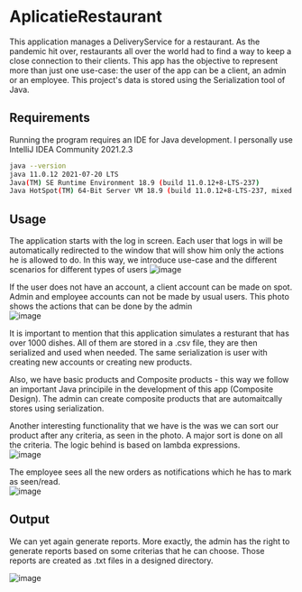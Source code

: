 # AplicatieRestaurant

This application manages a DeliveryService for a restaurant. As the pandemic hit over, restaurants all over the world had to find a way to keep a close connection to their clients. This app has the objective to represent more than just one use-case: the user of the app can be a client, an admin or an employee. This project's data is stored using the Serialization tool of Java.

## Requirements

Running the program requires an IDE for Java development.
I personally use IntelliJ IDEA Community 2021.2.3

```bash
java --version
java 11.0.12 2021-07-20 LTS
Java(TM) SE Runtime Environment 18.9 (build 11.0.12+8-LTS-237)
Java HotSpot(TM) 64-Bit Server VM 18.9 (build 11.0.12+8-LTS-237, mixed mode)
```

## Usage
The application starts with the log in screen. Each user that logs in will be automatically redirected to the window that will show him only the actions he is allowed to do. In this way, we introduce use-case and the different scenarios for different types of users
![image](https://user-images.githubusercontent.com/69772634/205098908-33ba17a6-34b3-45fe-a5f2-91fefdaba313.png)

If the user does not have an account, a client account can be made on spot. Admin and employee accounts can not be made by usual users.
This photo shows the actions that can be done by the admin   
![image](https://user-images.githubusercontent.com/69772634/205149828-73c22f0c-8143-4204-abde-98c8846d6fc2.png)

It is important to mention that this application simulates a resturant that has over 1000 dishes. All of them are stored in a .csv file, they are then serialized and used when needed. The same serialization is user with creating new accounts or creating new products.

Also, we have basic products and Composite products - this way we follow an important Java principile in the development of this app (Composite Design).
The admin can create composite products that are automaitcally stores using serialization.

Another interesting functionality that we have is the was we can sort our product after any criteria, as seen in the photo. A major sort is done on all the criteria. The logic behind is based on lambda expressions.  
![image](https://user-images.githubusercontent.com/69772634/205150874-56baca23-f5ba-4b28-9cdc-c8d3f3fa68f4.png)

The employee sees all the new orders as notifications which he has to mark as seen/read.  
![image](https://user-images.githubusercontent.com/69772634/205150608-2f7f70af-1bba-493e-9618-d73f5d091b22.png)

## Output

We can yet again generate reports. More exactly, the admin has the right to generate reports based on some criterias that he can choose. Those reports are created as .txt files in a designed directory.

![image](https://user-images.githubusercontent.com/69772634/205151168-f01484ea-3b68-448c-bc4a-21e9ba09143b.png)



